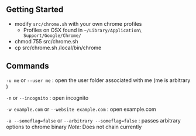 ## Getting Started
- modify ```src/chrome.sh``` with your own chrome profiles
	 - Profiles on OSX found in ```~/Library/Application\ Support/Google/Chrome/```
- chmod 755 src/chrome.sh
- cp src/chrome.sh /local/bin/chrome

## Commands
```-u me``` or ```--user me``` : open the user folder associated with me (me is arbitrary )

```-n``` or ```--incognito``` : open incognito

```-w example.com``` or ```--website example.com``` : open example.com

```-a --someflag=false``` or ```--arbitrary --someflag=false``` : passes arbitrary options to chrome binary _Note:_ Does not chain currently